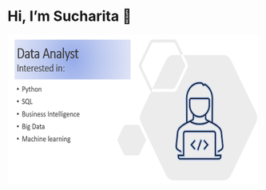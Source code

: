 # Hi, I’m Sucharita :wave:
<img src = "https://github.com/sucharita1/sucharita1/blob/afa5f0acd59aecc037b2ab671606f6c7a8803b73/Data_Analyst.png" width = "700" height = "300" />

<!---
sucharita1/sucharita1 is a ✨ special ✨ repository because its `README.md` (this file) appears on your GitHub profile.
You can click the Preview link to take a look at your changes.
--->
